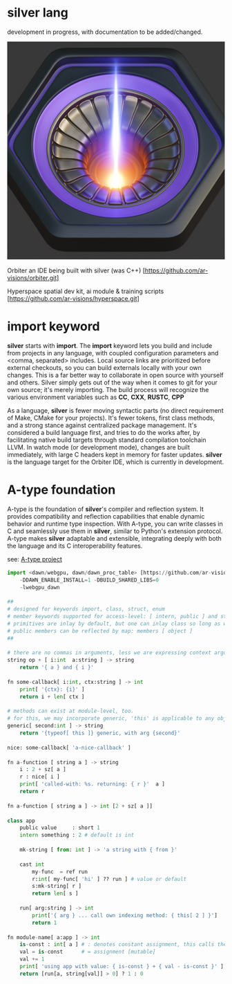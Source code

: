 # **silver** lang
development in progress, with documentation to be added/changed.

![orbiter avatar](core.png "orbiter avatar")

Orbiter
an IDE being built with silver (was C++)
[https://github.com/ar-visions/orbiter.git]

Hyperspace
spatial dev kit, ai module & training scripts
[https://github.com/ar-visions/hyperspace.git]

# **import** keyword
**silver** starts with **import**. The **import** keyword lets you build and include from projects in any language, with coupled configuration parameters and <comma, separated> includes.  Local source links are prioritized before external checkouts, so you can build externals locally with your own changes.  This is a far better way to collaborate in open source with yourself and others. Silver simply gets out of the way when it comes to git for your own source; it's merely importing.  The build process will recognize the various environment variables such as **CC**, **CXX**, **RUSTC**, **CPP**

As a language, **silver** is fewer moving syntactic parts (no direct requirement of Make, CMake for your projects).  It's fewer tokens, first class methods, and a strong stance against centralized package management.  It's considered a build language first, and tries to do the works after, by facilitating native build targets through standard compilation toolchain LLVM.  In watch mode (or development mode), changes are built immediately, with large C headers kept in memory for faster updates. **silver** is the language target for the Orbiter IDE, which is currently in development.

# **A-type** foundation
A-type is the foundation of **silver**'s compiler and reflection system. It provides compatibility and reflection capabilities that enable dynamic behavior and runtime type inspection. With A-type, you can write classes in C and seamlessly use them in **silver**, similar to Python's extension protocol. A-type makes **silver** adaptable and extensible, integrating deeply with both the language and its C interoperability features.

see: [A-type project](https://github.com/ar-visions/A)

```python
import <dawn/webgpu, dawn/dawn_proc_table> [https://github.com/ar-visions/dawn 2e9297c45]
    -DDAWN_ENABLE_INSTALL=1 -DBUILD_SHARED_LIBS=0
    -lwebgpu_dawn

##
# designed for keywords import, class, struct, enum
# member keywords supported for access-level: [ intern, public ] and store: [ read-only, inlay ]
# primitives are inlay by default, but one can inlay class so long as we are ok with copying trivially or by method
# public members can be reflected by map: members [ object ]
##

# there are no commas in arguments, less we are expressing context arguments
string op + [ i:int  a:string ] -> string
    return '{ a } and { i }'

fn some-callback[ i:int, ctx:string ] -> int
    print[ '{ctx}: {i}' ]
    return i + len[ ctx ]

# methods can exist at module-level, too.
# for this, we may incorporate generic, 'this' is applicable to any object
generic[ second:int ] -> string
    return '{typeof[ this ]} generic, with arg {second}'

nice: some-callback[ 'a-nice-callback' ]

fn a-function [ string a ] -> string
    i : 2 + sz[ a ]
    r : nice[ i ]
    print[ 'called-with: %s. returning: { r }'  a ]
    return r

fn a-function [ string a ] -> int [2 + sz[ a ]]

class app
    public value     : short 1
    intern something : 2 # default is int

    mk-string [ from: int ] -> 'a string with { from }'

    cast int
        my-func  = ref run
        r:int[ my-func[ 'hi' ] ?? run ] # value or default
        s:mk-string[ r ]
        return len[ s ]
    
    run[ arg:string ] -> int
        print['{ arg } ... call own indexing method: { this[ 2 ] }']
        return 1

fn module-name[ a:app ] -> int
    is-const : int[ a ] # : denotes constant assignment, this calls the cast above
    val = is-const      # = assignment [mutable]
    val += 1
    print[ 'using app with value: { is-const } + { val - is-const }' ]
    return [run[a, string[val]] > 0] ? 1 : 0

```


